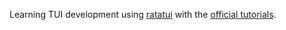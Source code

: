 Learning TUI development using [ratatui](https://ratatui.rs) with the [official tutorials](https://ratatui.rs/tutorial/).
